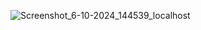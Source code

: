 ![Screenshot_6-10-2024_144539_localhost](https://github.com/user-attachments/assets/fd373af1-d027-42f0-9da7-8711292fd13c)
